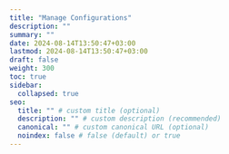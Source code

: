 ```yaml
---
title: "Manage Configurations"
description: ""
summary: ""
date: 2024-08-14T13:50:47+03:00
lastmod: 2024-08-14T13:50:47+03:00
draft: false
weight: 300
toc: true
sidebar:
  collapsed: true
seo:
  title: "" # custom title (optional)
  description: "" # custom description (recommended)
  canonical: "" # custom canonical URL (optional)
  noindex: false # false (default) or true
---
```

